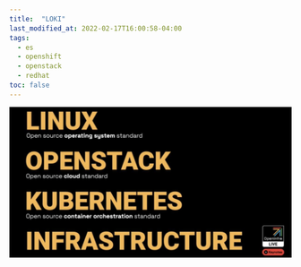 ```yaml
---
title:  "LOKI"
last_modified_at: 2022-02-17T16:00:58-04:00
tags:
  - es
  - openshift
  - openstack
  - redhat
toc: false
---
```


![](/assets/images/posts/2022-02-17-loki.jpeg)

